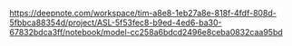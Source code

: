 https://deepnote.com/workspace/tim-a8e8-1eb27a8e-818f-4fdf-808d-5fbbca88354d/project/ASL-5f53fec8-b9ed-4ed6-ba30-67832bdca3ff/notebook/model-cc258a6bdcd2496e8ceba0832caa95bd
